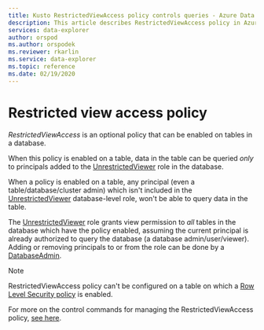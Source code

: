 ```yaml
---
title: Kusto RestrictedViewAccess policy controls queries - Azure Data Explorer
description: This article describes RestrictedViewAccess policy in Azure Data Explorer.
services: data-explorer
author: orspod
ms.author: orspodek
ms.reviewer: rkarlin
ms.service: data-explorer
ms.topic: reference
ms.date: 02/19/2020
---
```

# Restricted view access policy

*RestrictedViewAccess* is an optional policy that can be enabled on tables in a database.

When this policy is enabled on a table, data in the table can be queried *only* to principals added 
to the [UnrestrictedViewer](../management/access-control/role-based-authorization.md) role in the database.

When a policy is enabled on a table, any principal (even a table/database/cluster admin) which isn't included in the 
[UnrestrictedViewer](../management/access-control/role-based-authorization.md) database-level role, won't be able to query data in the table.

The [UnrestrictedViewer](../management/access-control/role-based-authorization.md) role grants view permission to *all* tables in the database which have the policy enabled,
assuming the current principal is already authorized to query the database (a database admin/user/viewer). Adding or removing principals
to or from the role can be done by a [DatabaseAdmin](../management/access-control/role-based-authorization.md).

> [!NOTE]
> RestrictedViewAccess policy can't be configured on a table on which a [Row Level Security policy](./rowlevelsecuritypolicy.md) is enabled.

For more on the control commands for managing the RestrictedViewAccess policy,
[see here](../management/restrictedviewaccess-policy.md).